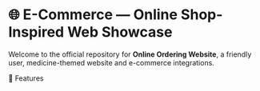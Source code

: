 # 🌐 E-Commerce — Online Shop-Inspired Web Showcase

Welcome to the official repository for **Online Ordering Website**, a friendly user, medicine-themed website and e-commerce integrations.

📌 Features

